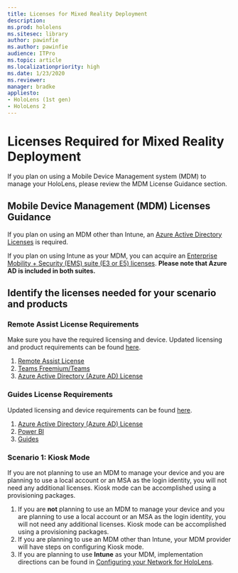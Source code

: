 ```yaml
---
title: Licenses for Mixed Reality Deployment
description: 
ms.prod: hololens
ms.sitesec: library
author: pawinfie
ms.author: pawinfie
audience: ITPro
ms.topic: article
ms.localizationpriority: high
ms.date: 1/23/2020
ms.reviewer: 
manager: bradke
appliesto:
- HoloLens (1st gen)
- HoloLens 2
---
```


# Licenses Required for Mixed Reality Deployment

If you plan on using a Mobile Device Management system (MDM) to manage your HoloLens, please review the MDM License Guidance section.

## Mobile Device Management (MDM) Licenses Guidance

If you plan on using an MDM other than Intune, an [Azure Active Directory Licenses](https://docs.microsoft.com/azure/active-directory/fundamentals/active-directory-whatis) is required.

If you plan on using Intune as your MDM, you can acquire an [Enterprise Mobility + Security (EMS) suite (E3 or E5) licenses](https://www.microsoft.com/microsoft-365/enterprise-mobility-security/compare-plans-and-pricing). **Please note that Azure AD is included in both suites.** 

## Identify the licenses needed for your scenario and products

### Remote Assist License Requirements
Make sure you have the required licensing and device. Updated licensing and product requirements can be found [here](https://docs.microsoft.com/dynamics365/mixed-reality/remote-assist/requirements).

1.	[Remote Assist License](https://docs.microsoft.com/azure/active-directory/fundamentals/active-directory-whatis)
1.	[Teams Freemium/Teams](https://products.office.com/microsoft-teams/free)
1.	[Azure Active Directory (Azure AD) License](https://docs.microsoft.com/azure/active-directory/fundamentals/active-directory-whatis)

### Guides License Requirements
Updated licensing and device requirements can be found [here](https://docs.microsoft.com/dynamics365/mixed-reality/guides/requirements).

1.	[Azure Active Directory (Azure AD) License](https://docs.microsoft.com/azure/active-directory/fundamentals/active-directory-whatis)
1.	[Power BI](https://powerbi.microsoft.com/desktop/)
1.	[Guides](https://docs.microsoft.com/dynamics365/mixed-reality/guides/setup)

### Scenario 1: Kiosk Mode
If you are not planning to use an MDM to manage your device and you are planning to use a local account or an MSA as the login identity, you will not need any additional licenses. Kiosk mode can be accomplished using a provisioning packages.

1.	If you are **not** planning to use an MDM to manage your device and you are planning to use a local account or an MSA as the login identity, you will not need any additional licenses. Kiosk mode can be accomplished using a provisioning packages.
1.	If you are planning to use an MDM other than Intune, your MDM provider will have steps on configuring Kiosk mode. 
1. If you are planning to use **Intune** as your MDM, implementation directions can be found in [Configuring your Network for HoloLens]().
